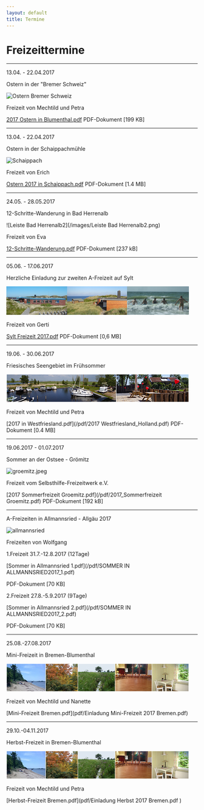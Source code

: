 ```yaml
---
layout: default
title: Termine
---
```

# Freizeittermine

------------------------------------------------------------------

13.04. - 22.04.2017

Ostern in der "Bremer Schweiz"

![Ostern Bremer Schweiz](/images/bremen.jpeg)

Freizeit von Mechtild und Petra

[2017 Ostern in Blumenthal.pdf](/pdf/2017OsterninBlumenthal.pdf)
PDF-Dokument [199 KB]

--------------------------------------------------------------------

13.04. - 22.04.2017

Ostern in der Schaippachmühle

![Schaippach](/images/schaippach.jpeg)

Freizeit von Erich

[Ostern 2017 in Schaippach.pdf](/pdf/Ostern_2017_in_Schaippach.pdf)
PDF-Dokument [1.4 MB]

-------------------------------------------------------------------

24.05. - 28.05.2017

12-Schritte-Wanderung in Bad Herrenalb

![Leiste Bad Herrenalb2](/images/Leiste Bad Herrenalb2.png)

Freizeit von Eva

[12-Schritte-Wanderung.pdf](/pdf/12-Schritte-Wanderung.pdf)
PDF-Dokument [237 kB]

-------------------------------------------------------------------

05.06. - 17.06.2017

Herzliche Einladung zur zweiten A-Freizeit auf Sylt  

![Sylt](/images/leiste-sylt-2.png)

Freizeit von Gerti

[Sylt Freizeit 2017.pdf](/pdf/Sylt_Freizeit_2017_Adresse_anonym.pdf)
PDF-Dokument [0,6 MB]

---------------------------------------------------------------------

19.06. - 30.06.2017

Friesisches Seengebiet im Frühsommer

![Leiste_Friesland](/images/Leiste_Friesland.jpg)

Freizeit von Mechtild und Petra

[2017 in Westfriesland.pdf](/pdf/2017 Westfriesland_Holland.pdf)
PDF-Dokument [0.4 MB]

---------------------------------------------------------------------

19.06.2017 - 01.07.2017

Sommer an der Ostsee - Grömitz

![groemitz.jpeg](/images/groemitz.jpeg)

Freizeit vom Selbsthilfe-Freizeitwerk e.V.

[2017 Sommerfreizeit Groemitz.pdf](/pdf/2017_Sommerfreizeit Groemitz.pdf)
PDF-Dokument [192 kB]

---------------------------------------------------------------------

A-Freizeiten in Allmannsried - Allgäu 2017

![allmannsried](/images/allmansried.jpeg)

Freizeiten von Wolfgang 

1.Freizeit 31.7.-12.8.2017 (12Tage)

[Sommer in Allmannsried 1.pdf](/pdf/SOMMER IN ALLMANNSRIED2017_1.pdf)

PDF-Dokument [70 KB]

2.Freizeit 27.8.-5.9.2017   (9Tage)

[Sommer in Allmannsried 2.pdf](/pdf/SOMMER IN ALLMANNSRIED2017_2.pdf)

PDF-Dokument [70 KB]

---------------------------------------------------------------------

25.08.-27.08.2017

Mini-Freizeit in Bremen-Blumenthal

![Bremen](images/Leiste_Herbst_Bremen.jpg)

Freizeit von Mechtild und Nanette

[Mini-Freizeit Bremen.pdf](pdf/Einladung Mini-Freizeit 2017 Bremen.pdf)

---------------------------------------------------------------------

29.10.-04.11.2017

Herbst-Freizeit in Bremen-Blumenthal

![Bremen](images/Leiste_Herbst_Bremen.jpg)

Freizeit von Mechtild und Petra

[Herbst-Freizeit Bremen.pdf](pdf/Einladung Herbst 2017 Bremen.pdf )
